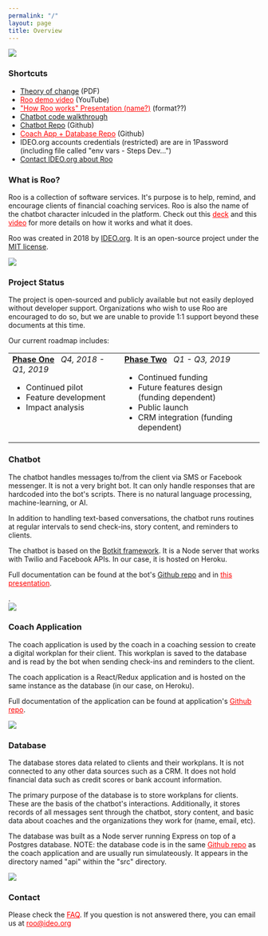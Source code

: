 ```yaml
---
permalink: "/"
layout: page
title: Overview
---
```


<style>
  td {
    vertical-align: top;
  }
  
  .italic {
    font-style: italic;
  }
</style>

<div class="row">
  <div class="col s12 l6">
    <div class="img-small">
      <img src="{{page.root}}img/roo_party.gif"/>
    </div>
  </div>
  <div class="col s12 l6">
    <h3>Shortcuts</h3>
    <ul>
      <li>
        <a href="https://drive.google.com/file/d/1yPq2xLPYSEOrjSDAR8XxCby0sPlJCJow/view?usp=sharing" target="_blank">Theory of change</a><span> (PDF)</span>
      </li>
      <li>
        <a href=""  style="color:red" target="_blank">Roo demo video</a><span> (YouTube)</span>
      </li>
      <li>
        <a href=""  style="color:red" target="_blank">"How Roo works" Presentation (name?)</a><span> (format??)</span>
      </li>
      <li>
        <a href="https://docs.google.com/presentation/d/1TDnPto_Cl4piWOrG6cf-_XmdVNg-Aqdwp1QLzIyLqos/edit?usp=sharing" target="_blank">Chatbot code walkthrough</a><span></span>
      </li>
      <li>
        <a href="https://github.com/IDEOorg/steps-bot" target="_blank">Chatbot Repo</a><span> (Github)</span>
      </li>
      <li>
        <a href="" style="color: red" target="_blank">Coach App + Database Repo</a><span> (Github)</span>
      </li>
      <li>
        IDEO.org accounts credentials (restricted) are are in 1Password (including file called "env vars - Steps Dev...")
      </li>
      <li>
        <a href="mailto:roo@ideo.org">Contact IDEO.org about Roo</a>
      </li>
    </ul>
  </div>
</div>

<div class="row">
  <div class="col s12 l6">
    <h3>What is Roo?</h3>
    <p>
      Roo is a collection of software services. It's purpose is to help, remind, and encourage clients of financial coaching services. Roo is also the name of the chatbot character inlcuded in the platform. Check out this <a href="" style="color:red" target="_blank">deck</a> and this <a href="" style="color:red" target="_blank">video</a> for more details on how it works and what it does.
    </p>
    <p>
      Roo was created in 2018 by <a href="https://ideo.org" target="_blank">IDEO.org</a>. It is an open-source project under the <a href="https://opensource.org/licenses/MIT" target="_blank">MIT license</a>.
    </p>
  </div>
  <div class="col s12 l6">
    <div class="img-full">
      <img src="{{page.root}}img/relationshipdiagram.png">
    </div>
  </div>
</div>


<div class="row">
  <div class="col s12 l12">
    <h3>Project Status</h3>
    <p>
      The project is open-sourced and publicly available but not easily deployed without developer support. Organizations who wish to use Roo are encouraged to do so, but we are unable to provide 1:1 support beyond these documents at this time.
    </p>
    <p>
      Our current roadmap includes:
    </p>
    <table>
      <tr>
        <td>
          <h4 style="display: inline"><a href="/roadmap/phase-one">Phase One</a></h4><span class="italic">&nbsp;&nbsp;&nbsp;Q4, 2018 - Q1, 2019</span>
          <ul>
            <li>Continued pilot</li>
            <li>Feature development</li>
            <li>Impact analysis</li>
          </ul>
        </td>
        <td>
          <h4 style="display: inline"><a href="/roadmap/phase-two">Phase Two</a></h4><span class="italic">&nbsp;&nbsp;&nbsp;Q1 - Q3, 2019</span>
          <ul>
            <li>Continued funding</li>
            <li>Future features design (funding dependent)</li>
            <li>Public launch</li>
            <li>CRM integration (funding dependent)</li>
          </ul>
        </td>
      </tr>
    </table>
  </div>
  
</div>

<div class="row">
  <div class="col s12 l6">
    <h3>Chatbot</h3>
    <p>
       The chatbot handles messages to/from the client via SMS or Facebook messenger. It is not a very bright bot. It can only handle responses that are hardcoded into the bot's scripts. There is no natural language processing, machine-learning, or AI. 
    </p>
    <p>
      In addition to handling text-based conversations, the chatbot runs routines at regular intervals to send check-ins, story content, and reminders to clients.
    </p>
    <p>
      The chatbot is based on the <a href="https://botkit.ai/" target="_blank">Botkit framework</a>. It is a Node server that works with Twilio and Facebook APIs. In our case, it is hosted on Heroku.
    </p>
    <p>
      Full documentation can be found at the bot's <a href="https://github.com/IDEOorg/steps-bot" target="_blank">Github repo</a> and in <a href="" style="color:red" target="_blank">this presentation</a>.
    </p>.
  </div>
  <div class="col s12 l6">
    <div class="img-small">
      <img src="{{page.root}}img/bot_logos.png">
    </div>
  </div>
</div>
<div class="row">
  <div class="col s12 l6">
    <h3>Coach Application</h3>
    <p>
      The coach application is used by the coach in a coaching session to create a digital workplan for their client. This workplan is saved to the database and is read by the bot when sending check-ins and reminders to the client.
    </p>
    <p>
      The coach application is a React/Redux application and is hosted on the same instance as the database (in our case, on Heroku). 
    </p>
    <p>
      Full documentation of the application can be found at application's <a href="" style="color:red" target="_blank">Github repo</a>.
    </p>
  </div>
  <div class="col s12 l6">
    <div class="img-small">
      <img src="{{page.root}}img/coach_app_logos.png">
    </div>
  </div>
</div>
<div class="row">
  <div class="col s12 l6">
    <h3>Database</h3>
    <p>
      The database stores data related to clients and their workplans. It is not connected to any other data sources such as a CRM. It does not hold financial data such as credit scores or bank account information.
    </p>
    <p>
      The primary purpose of the database is to store workplans for clients. These are the basis of the chatbot's interactions. Additionally, it stores records of all messages sent through the chatbot, story content, and basic data about coaches and the organizations they work for (name, email, etc). 
    </p>
    <p>
      The database was built as a Node server running Express on top of a Postgres database. NOTE: the database code is in the same <a href="" style="color:red" target="_blank">Github repo</a> as the coach application and are usually run simulateously. It appears in the directory named "api" within the "src" directory. 
    </p>
  </div>
  <div class="col s12 l6">
    <div class="img-small">
      <img src="{{page.root}}img/db_logos.png">
    </div>
  </div>
</div>

<div class="row">
  <div class="col l12">
    <h3>Contact</h3>
    <p>
      Please check the <a href="" style="color: red">FAQ</a>. If you question is not answered there, you can email us at <a href="mailto:roo@ideo.org" style="color:red">roo@ideo.org</a>
    </p>    
  </div>
<div>